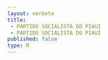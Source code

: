 ```yaml
---
layout: verbete
title:
 - PARTIDO SOCIALISTA DO PIAUI
 - PARTIDO SOCIALISTA DO PIAUÍ
published: false
type: R
---
```


